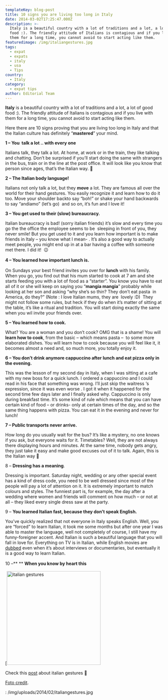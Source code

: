 ```yaml
---
templateKey: blog-post
title: 10 signs you are living too long in Italy
date: 2014-03-02T17:25:47.000Z
description: >-
  Italy is a beautiful country with a lot of traditions and a lot, a lot of good
  food :). The friendly attitude of Italians is contagious and if you live with
  them for a long time, you cannot avoid to start acting like them.
featuredimage: /img/italiangestures.jpg
tags:
  - expat
  - expats
  - italy
  - usa
  - Tips
country:
  - Italy
category:
  - expat tips
author: Editorial Team
---
```


**Italy** is a beautiful country with a lot of traditions and a lot, a lot of good food :). The friendly attitude of Italians is contagious and if you live with them for a long time, you cannot avoid to start acting like them.

Here there are 10 signs proving that you are living too long in Italy and that the Italian culture has definitely &#8220;**mastered**&#8221; your mind.<!--more-->

**1 &#8211; You  talk a lot .. with every one**

Italians talk, they talk a lot. At home, at work or in the train, they like talking and chatting. Don&#8217;t be surprised if you&#8217;ll start doing the same with strangers in the bus, train or in the line at the post office. It will look like you know that person since ages, that&#8217;s the Italian way. 🙂

**2 &#8211; The Italian body language!**

Italians not only talk a lot, but they **move** a lot. They are famous all over the world for their hand gestures. You easily recognize it and learn how to do it too. Move your shoulder backto say &#8220;boh!&#8221; or shake your hand backwards to say &#8220;andiamo&#8221; (let&#8217;s go)  and so on, it&#8217;s fun and I love it!

**3 &#8211; You get used to their (slow) bureaucracy.**

Italian bureaucracy is bad! (sorry italian friends) it&#8217;s slow and every time you go the the office the employee seems to be  sleeping in front of you, they never smile! But you get used to it and you learn how important is to make friends in Italy &#8211; you know what I mean- . It&#8217;s also a good way to actually meet people, you might end up in at a bar having a coffee with someone met there. I did it!  😉

<strong style="line-height: 1.5em;">4 &#8211; You learned how important lunch is.</strong>

On Sundays your best friend invites you over for **lunch** with his family. When you go, you find out that his mum started to cook at 7 am and she starts feeding you with a lot of food as a &#8220;starter&#8221;. You know you have to eat all of it or she will keep on saying you &#8220;**mangia mangia**&#8221; probably while looking at her son and asking &#8220;why she&#8217;s so thin? They don&#8217;t eat pasta  in America, do they?&#8221; (Note : I love Italian mums, they are  lovely :D)  They might not follow some rules, but heck if they do when it&#8217;s matter of sitting at the table, it&#8217;s like a ritual and tradition. You will start doing exactly the same when you wil invite your friends over.

**5 &#8211; You learned how to cook.**

What? You are a woman and you don&#8217;t cook? OMG that is a shame! You will **learn how to cook**, from the basic &#8211; which means pasta &#8211;  to some more elaborated dishes. You will learn how to cook because you will feel like it, it becomes almost a need and, so much more, you totally enjoy it.

**6 &#8211; You don&#8217;t drink anymore cappuccino after lunch and eat pizza only in the evening.**

This was the lesson of my second day in Italy, when I was sitting at a cafe with my new boss for a quick lunch. I ordered a cappuccino and I could read in his face that something was wrong. I&#8217;ll just skip the waitress &#8216;s expression, since it was even worse . I got it when it happened for the second time few days later and I finally asked why. Cappuccino is only during breakfast time. It&#8217;s some kind of rule which means that you can have certain kind of food &#8211; or drinks- only at certain times of the day, and so the same thing happens with pizza. You can eat it in the evening and never for lunch!

**7 &#8211; Public transports never arrive.**

How long do you usually wait for the bus? It&#8217;s like a mystery, no one knows if you ask, but everyone waits for it. Timetables? Well, they are not always there displaying hours and minutes. At the same time, nobody gets angry, they just take it easy and make good excuses out of it to talk. Again, this is the Italian way 🙂

8 &#8211; **Dressing has a meaning**.

Dressing is important. Saturday night, wedding or any other special event has a kind of dress code, you need to be well dressed since most of the people will pay a lot of attention on it. It is extremely important to match colours and styles. The funniest part is, for example, the day after a wedding where women and friends will comment on how much &#8211; or not at all &#8211; they liked every single dress saw at the party.

9 &#8211; **You learned Italian fast, because they don&#8217;t speak English.**

You&#8217;ve quickly realized that not everyone in Italy speaks English. Well, you are &#8220;forced&#8221; to learn Italian, it took me some months but after one year I was able to master the language, well not completely of course, I still have my funny-foreigner accent. And Italian is such a beautiful language that you will fall in love for. Everything on TV is in Italian, while English movies are <span style="text-decoration: underline;">dubbed</span> even when it&#8217;s about interviews or documentaries, but eventually it is a good way to learn Italian.

10 &#8211;\*\* \*\*<span style="line-height: 1.5em;"> <strong>When you know by heart this</strong></span>

[<img alt="italian gestures" src="/img/uploads/2014/02/italiangestures-300x300.jpg" width="300" height="300" />

Check this <a href="https://www.mymodernmet.com/profiles/blogs/italian-popular-gestures-3" target="_blank">post</a> about italian gestures 🙂

<a href="https://www.mymodernmet.com/profiles/blogs/italian-popular-gestures-3" target="_blank">Foto credit</a>.

: /img/uploads/2014/02/italiangestures.jpg
